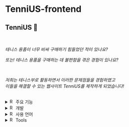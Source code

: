 # TenniUS-frontend

**TenniUS 🎾**
---
<br>

*테니스 용품이 너무 비싸 구매하기 힘들었던 적이 있나요?*

*또는! 테니스 용품을 구매하는 데 불편함을 겪은 경험이 있나요?*

<br>

*저희는 테니스부로 활동하면서 이러한 문제점들을 경험하였고
<br>이들을 해결할 수 있는 웹사이트 TenniUS를 제작하게 되었습니다!*

<br>
<details>
<summary>
  <img src="https://raw.githubusercontent.com/Tarikul-Islam-Anik/Animated-Fluent-Emojis/master/Emojis/Objects/Round%20Pushpin.png" alt="Round Pushpin" width="15" height="15" /> 주요 기능
</summary>
  <br>
  
  - 팝업 기능

    
![image](https://github.com/ahkjeflhkeuvha/TenniUS-frontend/assets/128341152/d1c138b8-abed-4036-9dde-ee6a37ad7653)


  *- 원하는 제품의 상세한 설명을 팝업 기능을 통해 볼 수 있습니다.*

  <br><br>

  - 제품 업로드 기능

![image](https://github.com/ahkjeflhkeuvha/TenniUS-frontend/assets/128341152/c9afcb4d-b1c2-4527-aab3-c8df587e9185)


  *- 판매하고자 하는 제품을 판매할 수 있습니다.*

  <br><br>

  - 장바구니 기능

![image](https://github.com/ahkjeflhkeuvha/TenniUS-frontend/assets/128341152/9ebf7cee-2926-40a0-977f-ac17d3174ffb)


  *- 구매하기 위해 넣어둔 제품들을 볼 수 있습니다.*

  <br><br>
</details>
<details>
<summary>
  <img src="https://raw.githubusercontent.com/Tarikul-Islam-Anik/Animated-Fluent-Emojis/master/Emojis/Objects/Round%20Pushpin.png" alt="Round Pushpin" width="15" height="15" /> 개발
</summary>
  <br>
     2305 오지은   <a href="https://www.github.com/ahkjeflhkeuvha/"> <img src="https://img.shields.io/badge/GitHub-181717?style=flat&logo=Github&logoColor=white" /></a>
  <br>
     2310 황유진   <a href="https://github.com/hofkj/"> <img src="https://img.shields.io/badge/GitHub-181717?style=flat&logo=Github&logoColor=white" /></a>
   <br><br>
</details>
<details>
<summary>
  <img src="https://raw.githubusercontent.com/Tarikul-Islam-Anik/Animated-Fluent-Emojis/master/Emojis/Objects/Round%20Pushpin.png" alt="Round Pushpin" width="15" height="15" /> 사용 언어
</summary>
  <br>
  <img src="https://img.shields.io/badge/HTML5-E34F26?style=flat&logo=HTML5&logoColor=white" />
  <img src="https://img.shields.io/badge/CSS3-1572B6?style=flat&logo=CSS3&logoColor=white" />
  <img src="https://img.shields.io/badge/JavaScript-F7DF1E?style=flat&logo=JavaScript&logoColor=white" />  
  <br><br>
</details>
<details>
<summary>
  <img src="https://raw.githubusercontent.com/Tarikul-Islam-Anik/Animated-Fluent-Emojis/master/Emojis/Objects/Round%20Pushpin.png" alt="Round Pushpin" width="15" height="15" /> Tools
</summary>
  <br>
  <img src="https://img.shields.io/badge/Visual%20Studio%20Code-007ACC?style=flat&logo=VisualStudioCode&logoColor=white" />
   <img src="https://img.shields.io/badge/GitHub-181717?style=flat&logo=Github&logoColor=white" />
  <br><br>
</details>

